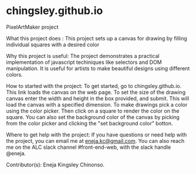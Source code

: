 # chingsley.github.io
PixelArtMaker project


What this project does : 
 This project sets up a canvas for drawing by filling individual squares with a desired color

Why this project is useful:
 The project demonstrates a practical implementation of javascript techiniques like selectors and DOM manipulation.
 It is useful for artists to make beautiful designs using different colors.

How to started with the project:
 To get started, go to chingsley.github.io. This link loads the canvas on the web page. To set the size of the drawing canvas
 enter the width and height in the box provided, and submit. This will load the canvas with a specified dimension. To make drawings
 pick a color using the color picker. Then click on a square to render the color on the square. You can also set the background color
 of the canvas by picking from the color picker and clicking the "set background color" botton.

Where to get help with the project:
    If you have questions or need help with the project, you can email me at eneja.kc@gmail.com. You can also reach me on the ALC slack
    channel #front-end-web, with the slack handle @eneja.


Contributor(s):
    Eneja Kingsley Chinonso.